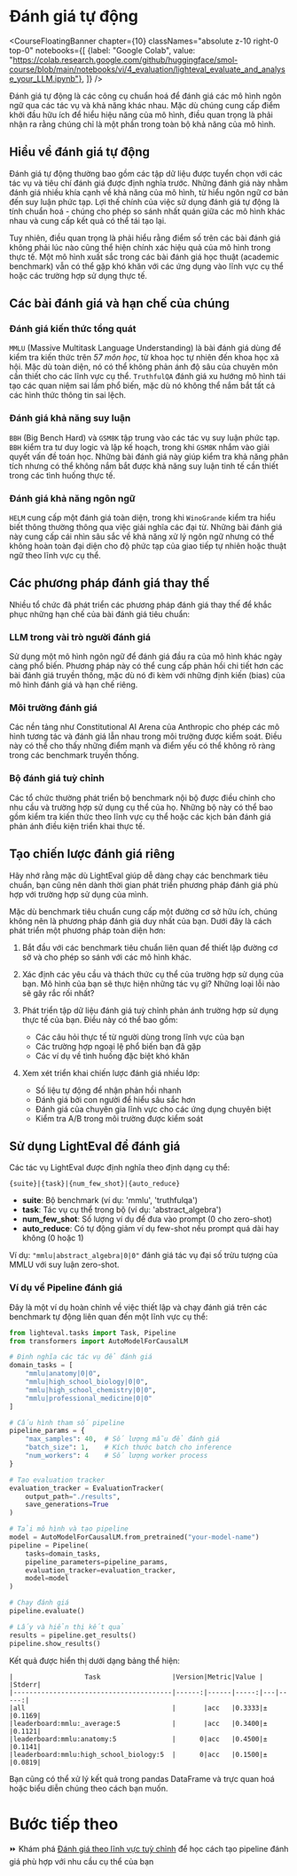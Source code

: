 # Đánh giá tự động

<CourseFloatingBanner chapter={10}
  classNames="absolute z-10 right-0 top-0"
  notebooks={[
    {label: "Google Colab", value: "https://colab.research.google.com/github/huggingface/smol-course/blob/main/notebooks/vi/4_evaluation/lighteval_evaluate_and_analyse_your_LLM.ipynb"},
]} />

Đánh giá tự động là các công cụ chuẩn hoá để đánh giá các mô hình ngôn ngữ qua các tác vụ và khả năng khác nhau. Mặc dù chúng cung cấp điểm khởi đầu hữu ích để hiểu hiệu năng của mô hình, điều quan trọng là phải nhận ra rằng chúng chỉ là một phần trong toàn bộ khả năng của mô hình.

## Hiểu về đánh giá tự động

Đánh giá tự động thường bao gồm các tập dữ liệu được tuyển chọn với các tác vụ và tiêu chí đánh giá được định nghĩa trước. Những đánh giá này nhằm đánh giá nhiều khía cạnh về khả năng của mô hình, từ hiểu ngôn ngữ cơ bản đến suy luận phức tạp. Lợi thế chính của việc sử dụng đánh giá tự động là tính chuẩn hoá - chúng cho phép so sánh nhất quán giữa các mô hình khác nhau và cung cấp kết quả có thể tái tạo lại.

Tuy nhiên, điều quan trọng là phải hiểu rằng điểm số trên các bài đánh giá không phải lúc nào cũng thể hiện chính xác hiệu quả của mô hình trong thực tế. Một mô hình xuất sắc trong các bài đánh giá học thuật (academic benchmark) vẫn có thể gặp khó khăn với các ứng dụng vào lĩnh vực cụ thể hoặc các trường hợp sử dụng thực tế.

## Các bài đánh giá và hạn chế của chúng

### Đánh giá kiến thức tổng quát

`MMLU` (Massive Multitask Language Understanding) là bài đánh giá dùng để kiểm tra kiến thức trên *57 môn học*, từ khoa học tự nhiên đến khoa học xã hội. Mặc dù toàn diện, nó có thể không phản ánh độ sâu của chuyên môn cần thiết cho các lĩnh vực cụ thể. `TruthfulQA` đánh giá xu hướng mô hình tái tạo các quan niệm sai lầm phổ biến, mặc dù nó không thể nắm bắt tất cả các hình thức thông tin sai lệch.

### Đánh giá khả năng suy luận
`BBH` (Big Bench Hard) và `GSM8K` tập trung vào các tác vụ suy luận phức tạp. `BBH` kiểm tra tư duy logic và lập kế hoạch, trong khi `GSM8K` nhắm vào giải quyết vấn đề toán học. Những bài đánh giá này giúp kiểm tra khả năng phân tích nhưng có thể không nắm bắt được khả năng suy luận tinh tế cần thiết trong các tình huống thực tế.

### Đánh giá khả năng ngôn ngữ
`HELM` cung cấp một đánh giá toàn diện, trong khi `WinoGrande` kiểm tra hiểu biết thông thường thông qua việc giải nghĩa các đại từ. Những bài đánh giá này cung cấp cái nhìn sâu sắc về khả năng xử lý ngôn ngữ nhưng có thể không hoàn toàn đại diện cho độ phức tạp của giao tiếp tự nhiên hoặc thuật ngữ theo lĩnh vực cụ thể.

## Các phương pháp đánh giá thay thế

Nhiều tổ chức đã phát triển các phương pháp đánh giá thay thế để khắc phục những hạn chế của bài đánh giá tiêu chuẩn:

### LLM trong vài trò người đánh giá 
Sử dụng một mô hình ngôn ngữ để đánh giá đầu ra của mô hình khác ngày càng phổ biến. Phương pháp này có thể cung cấp phản hồi chi tiết hơn các bài đánh giá truyền thống, mặc dù nó đi kèm với những định kiến (bias) của mô hình đánh giá và hạn chế riêng.

### Môi trường đánh giá
Các nền tảng như Constitutional AI Arena của Anthropic cho phép các mô hình tương tác và đánh giá lẫn nhau trong môi trường được kiểm soát. Điều này có thể cho thấy những điểm mạnh và điểm yếu có thể không rõ ràng trong các benchmark truyền thống.

### Bộ đánh giá tuỳ chỉnh
Các tổ chức thường phát triển bộ benchmark nội bộ được điều chỉnh cho nhu cầu và trường hợp sử dụng cụ thể của họ. Những bộ này có thể bao gồm kiểm tra kiến thức theo lĩnh vực cụ thể hoặc các kịch bản đánh giá phản ánh điều kiện triển khai thực tế.

## Tạo chiến lược đánh giá riêng

Hãy nhớ rằng mặc dù LightEval giúp dễ dàng chạy các benchmark tiêu chuẩn, bạn cũng nên dành thời gian phát triển phương pháp đánh giá phù hợp với trường hợp sử dụng của mình.

Mặc dù benchmark tiêu chuẩn cung cấp một đường cơ sở hữu ích, chúng không nên là phương pháp đánh giá duy nhất của bạn. Dưới đây là cách phát triển một phương pháp toàn diện hơn:

1. Bắt đầu với các benchmark tiêu chuẩn liên quan để thiết lập đường cơ sở và cho phép so sánh với các mô hình khác.

2. Xác định các yêu cầu và thách thức cụ thể của trường hợp sử dụng của bạn. Mô hình của bạn sẽ thực hiện những tác vụ gì? Những loại lỗi nào sẽ gây rắc rối nhất?

3. Phát triển tập dữ liệu đánh giá tuỳ chỉnh phản ánh trường hợp sử dụng thực tế của bạn. Điều này có thể bao gồm:
   - Các câu hỏi thực tế từ người dùng trong lĩnh vực của bạn
   - Các trường hợp ngoại lệ phổ biến bạn đã gặp
   - Các ví dụ về tình huống đặc biệt khó khăn

4. Xem xét triển khai chiến lược đánh giá nhiều lớp:
   - Số liệu tự động để nhận phản hồi nhanh
   - Đánh giá bởi con người để hiểu sâu sắc hơn
   - Đánh giá của chuyên gia lĩnh vực cho các ứng dụng chuyên biệt
   - Kiểm tra A/B trong môi trường được kiểm soát

## Sử dụng LightEval để đánh giá

Các tác vụ LightEval được định nghĩa theo định dạng cụ thể:
```
{suite}|{task}|{num_few_shot}|{auto_reduce}
```

- **suite**: Bộ benchmark (ví dụ: 'mmlu', 'truthfulqa')  
- **task**: Tác vụ cụ thể trong bộ (ví dụ: 'abstract_algebra')
- **num_few_shot**: Số lượng ví dụ để đưa vào prompt (0 cho zero-shot)
- **auto_reduce**: Có tự động giảm ví dụ few-shot nếu prompt quá dài hay không (0 hoặc 1)

Ví dụ: `"mmlu|abstract_algebra|0|0"` đánh giá tác vụ đại số trừu tượng của MMLU với suy luận zero-shot.

### Ví dụ về Pipeline đánh giá 

Đây là một ví dụ hoàn chỉnh về việc thiết lập và chạy đánh giá trên các benchmark tự động liên quan đến một lĩnh vực cụ thể:

```python
from lighteval.tasks import Task, Pipeline
from transformers import AutoModelForCausalLM

# Định nghĩa các tác vụ để đánh giá
domain_tasks = [
    "mmlu|anatomy|0|0",
    "mmlu|high_school_biology|0|0", 
    "mmlu|high_school_chemistry|0|0",
    "mmlu|professional_medicine|0|0"
]

# Cấu hình tham số pipeline
pipeline_params = {
    "max_samples": 40,  # Số lượng mẫu để đánh giá
    "batch_size": 1,    # Kích thước batch cho inference 
    "num_workers": 4    # Số lượng worker process
}

# Tạo evaluation tracker
evaluation_tracker = EvaluationTracker(
    output_path="./results",
    save_generations=True
)

# Tải mô hình và tạo pipeline
model = AutoModelForCausalLM.from_pretrained("your-model-name")
pipeline = Pipeline(
    tasks=domain_tasks,
    pipeline_parameters=pipeline_params,
    evaluation_tracker=evaluation_tracker,
    model=model
)

# Chạy đánh giá
pipeline.evaluate()

# Lấy và hiển thị kết quả 
results = pipeline.get_results()
pipeline.show_results()
```

Kết quả được hiển thị dưới dạng bảng thể hiện:
```
|                  Task                  |Version|Metric|Value |   |Stderr|
|----------------------------------------|------:|------|-----:|---|-----:|
|all                                     |       |acc   |0.3333|±  |0.1169|
|leaderboard:mmlu:_average:5             |       |acc   |0.3400|±  |0.1121|
|leaderboard:mmlu:anatomy:5              |      0|acc   |0.4500|±  |0.1141|
|leaderboard:mmlu:high_school_biology:5  |      0|acc   |0.1500|±  |0.0819|
```

Bạn cũng có thể xử lý kết quả trong pandas DataFrame và trực quan hoá hoặc biểu diễn chúng theo cách bạn muốn.

# Bước tiếp theo

⏩ Khám phá [Đánh giá theo lĩnh vực tuỳ chỉnh](./custom_evaluation.md) để học cách tạo pipeline đánh giá phù hợp với nhu cầu cụ thể của bạn